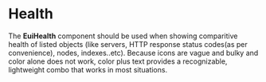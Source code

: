 <EuiPageHeader>
  <EuiPageHeaderSection>
    <EuiTitle @size="l">
      <h1>
        Health
      </h1>
    </EuiTitle>
    <EuiSpacer />
    <EuiText>
    <p>
    <p>The <strong>EuiHealth</strong> component should be used when showing comparitive health of listed objects (like servers, HTTP response status codes(as per convenience), nodes, indexes..etc). Because icons are vague and bulky and color alone does not work, color plus text provides a recognizable, lightweight combo that works in most situations.</p>
    </p>
    </EuiText>
  </EuiPageHeaderSection>
</EuiPageHeader>
